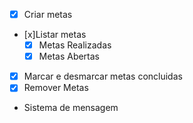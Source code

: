 - [x] Criar metas
- [x]Listar metas
    - [x] Metas Realizadas
    - [x] Metas Abertas
- [x] Marcar e desmarcar metas concluidas
- [x] Remover Metas
- Sistema de mensagem 
